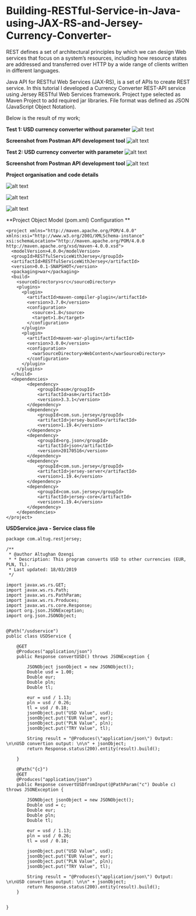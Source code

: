 # Building-RESTful-Service-in-Java-using-JAX-RS-and-Jersey-Currency-Converter-

REST defines a set of architectural principles by which we can design Web services that focus on a system’s resources, including how resource states are addressed and transferred over HTTP by a wide range of clients written in different languages.

Java API for RESTful Web Services (JAX-RS), is a set of APIs to create REST service. In this tutorial I developed a Currency Converter REST-API service using Jersey RESTful Web Services framework. Project type selected as Maven Project to add required jar libraries. File format was defined as JSON (JavaScript Object Notation).

Below is the result of my work;

**Test 1: USD currency converter without parameter**
![alt text](https://i.ibb.co/wRFj9xn/Building-RESTful-Service-in-Java-using-JAX-RS-and-Jersey-1.png)

**Screenshot from Postman API development tool**
![alt text](https://i.imgur.com/eHzejoB.png)


**Test 2: USD currency converter with parameter**
![alt text](https://i.ibb.co/56zB5xw/Building-RESTful-Service-in-Java-using-JAX-RS-and-Jersey-2.png)

**Screenshot from Postman API development tool**
![alt text](https://i.imgur.com/eHzejoB.pngblob:https://imgur.com/baa916c1-5e98-4f78-9ce0-74aa8742f48f)


**Project organisation and code details**

![alt text](https://i.ibb.co/b681cNg/project-organisation.png)

![alt text](https://i.ibb.co/th8kRTq/1.png)

![alt text](https://i.ibb.co/2ncVvBC/2.png)

**Project Object Model (pom.xml) Configuration **
```
<project xmlns="http://maven.apache.org/POM/4.0.0" xmlns:xsi="http://www.w3.org/2001/XMLSchema-instance" xsi:schemaLocation="http://maven.apache.org/POM/4.0.0 http://maven.apache.org/xsd/maven-4.0.0.xsd">
  <modelVersion>4.0.0</modelVersion>
  <groupId>RESTfulServiceWithJersey</groupId>
  <artifactId>RESTfulServiceWithJersey</artifactId>
  <version>0.0.1-SNAPSHOT</version>
  <packaging>war</packaging>
  <build>
    <sourceDirectory>src</sourceDirectory>
    <plugins>
      <plugin>
        <artifactId>maven-compiler-plugin</artifactId>
        <version>3.7.0</version>
        <configuration>
          <source>1.8</source>
          <target>1.8</target>
        </configuration>
      </plugin>
      <plugin>
        <artifactId>maven-war-plugin</artifactId>
        <version>3.0.0</version>
        <configuration>
          <warSourceDirectory>WebContent</warSourceDirectory>
        </configuration>
      </plugin>
    </plugins>
  </build>
  <dependencies>
		<dependency>
			<groupId>asm</groupId>
			<artifactId>asm</artifactId>
			<version>3.3.1</version>
		</dependency>
		<dependency>
			<groupId>com.sun.jersey</groupId>
			<artifactId>jersey-bundle</artifactId>
			<version>1.19.4</version>
		</dependency>
		<dependency>
			<groupId>org.json</groupId>
			<artifactId>json</artifactId>
			<version>20170516</version>
		</dependency>
		<dependency>
			<groupId>com.sun.jersey</groupId>
			<artifactId>jersey-server</artifactId>
			<version>1.19.4</version>
		</dependency>
		<dependency>
			<groupId>com.sun.jersey</groupId>
			<artifactId>jersey-core</artifactId>
			<version>1.19.4</version>
		</dependency>
	</dependencies>
</project>
```

**USDService.java - Service class file**
```
package com.altug.restjersey;

/**
 * @author Altughan Ozengi
 * * Description: This program converts USD to other currencies (EUR, PLN, TL).
 * Last updated: 18/03/2019
 */

import javax.ws.rs.GET;
import javax.ws.rs.Path;
import javax.ws.rs.PathParam;
import javax.ws.rs.Produces;
import javax.ws.rs.core.Response;
import org.json.JSONException;
import org.json.JSONObject;


@Path("/usdservice")
public class USDService {
	
	@GET
	@Produces("application/json")
	public Response convertUSD() throws JSONException {

		JSONObject jsonObject = new JSONObject();
		Double usd = 1.00;
		Double eur;
		Double pln;
		Double tl;
				
		eur = usd / 1.13;
		pln = usd / 0.26;
		tl = usd / 0.18;
		jsonObject.put("USD Value", usd);
		jsonObject.put("EUR Value", eur);
		jsonObject.put("PLN Value", pln);
		jsonObject.put("TRY Value", tl);
		
		String result = "@Produces(\"application/json\") Output: \n\nUSD convertion output: \n\n" + jsonObject;
		return Response.status(200).entity(result).build();
	
	}
	
	@Path("{c}")
	@GET
	@Produces("application/json")
	public Response convertUSDfromInput(@PathParam("c") Double c) throws JSONException {

		JSONObject jsonObject = new JSONObject();
		Double usd = c;
		Double eur;
		Double pln;
		Double tl;
		
		eur = usd / 1.13;
		pln = usd / 0.26;
		tl = usd / 0.18;
 
		jsonObject.put("USD Value", usd);
		jsonObject.put("EUR Value", eur);
		jsonObject.put("PLN Value", pln);
		jsonObject.put("TRY Value", tl);
		
		String result = "@Produces(\"application/json\") Output: \n\nUSD convertion output: \n\n" + jsonObject;
		return Response.status(200).entity(result).build();
	}

	
}

```
